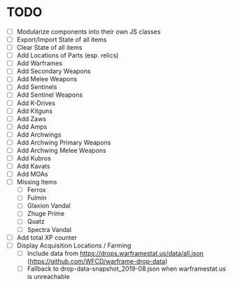 # TODO

* [ ] Modularize components into their own JS classes
* [ ] Export/Import State of all items
* [ ] Clear State of all items
* [ ] Add Locations of Parts (esp. relics)
* [ ] Add Warframes
* [ ] Add Secondary Weapons
* [ ] Add Melee Weapons
* [ ] Add Sentinels
* [ ] Add Sentinel Weapons
* [ ] Add K-Drives
* [ ] Add Kitguns
* [ ] Add Zaws
* [ ] Add Amps
* [ ] Add Archwings
* [ ] Add Archwing Primary Weapons
* [ ] Add Archwing Melee Weapons
* [ ] Add Kubros
* [ ] Add Kavats
* [ ] Add MOAs
* [ ] Missing Items
  * [ ] Ferrox
  * [ ] Fulmin
  * [ ] Glaxion Vandal
  * [ ] Zhuge Prime
  * [ ] Quatz
  * [ ] Spectra Vandal
* [ ] Add total XP counter
* [ ] Display Acquisition Locations / Farming
  * [ ] Include data from https://drops.warframestat.us/data/all.json (https://github.com/WFCD/warframe-drop-data)
  * [ ] Fallback to drop-data-snapshot_2019-08.json when warframestat.us is unreachable
